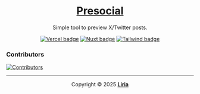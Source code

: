 <div align="center">

# [Presocial][presocial]

Simple tool to preview X/Twitter posts.

[![Vercel badge][badge-vercel]][vercel]
[![Nuxt badge][badge-nuxt]][nuxt]
[![Tailwind badge][badge-tailwind]][tailwind]

</div>

### Contributors

[![Contributors][contributors-image]][contributors]

---

<div align="center">

Copyright © 2025 **[Liria][liria]**

</div>

<!-- links -->

[presocial]: https://presocial.vercel.app
[liria]: https://liria.me
[vercel]: https://vercel.com
[nuxt]: https://nuxt.com
[tailwind]: https://tailwindcss.com
[badge-vercel]: https://svgl-badge.vercel.app/api/Hosting/Vercel?theme=dark
[badge-nuxt]: https://svgl-badge.vercel.app/api/Framework/Nuxt?theme=dark
[badge-tailwind]: https://svgl-badge.vercel.app/api/Framework/Tailwind%20CSS?theme=dark
[contributors]: https://github.com/liria24/avatio/graphs/contributors
[contributors-image]: https://contrib.rocks/image?repo=liria24/avatio&anon=1
